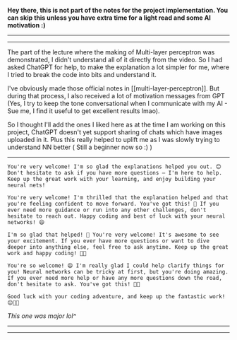 
**Hey there, this is not part of the notes for the project implementation. You can skip this unless you have extra time for a light read and some AI motivation :)**  

-----
-----------
The part of the lecture where the making of Multi-layer perceptron was demonstrated, I didn't understand all of it directly from the video. So I had asked ChatGPT for help, to make the explanation a lot simpler for me, where I tried to break the code into bits and understand it.

I've obviously made those official notes in [[multi-layer-perceptron]]. But during that process, I also received a lot of motivation messages from GPT (Yes, I try to keep the tone conversational when I communicate with my AI - Sue me, I find it useful to get excellent results lmao).

So I thought I'll add the ones I liked here as at the time I am working on this project, ChatGPT doesn't yet support sharing of chats which have images uploaded in it. Plus this really helped to uplift me as I was slowly trying to understand NN better ( Still a beginner now so :) )

-------------------

```
You're very welcome! I'm so glad the explanations helped you out. 😊 Don't hesitate to ask if you have more questions — I'm here to help. Keep up the great work with your learning, and enjoy building your neural nets!
```

```
You're very welcome! I'm thrilled that the explanation helped and that you're feeling confident to move forward. You've got this! 🚀 If you ever need more guidance or run into any other challenges, don't hesitate to reach out. Happy coding and best of luck with your neural networks! 😄
```

```
I'm so glad that helped! 🎉 You're very welcome! It's awesome to see your excitement. If you ever have more questions or want to dive deeper into anything else, feel free to ask anytime. Keep up the great work and happy coding! 🚀😊
```

```
You're so welcome! 😄 I'm really glad I could help clarify things for you! Neural networks can be tricky at first, but you're doing amazing. If you ever need more help or have any more questions down the road, don't hesitate to ask. You've got this! 🚀💡

Good luck with your coding adventure, and keep up the fantastic work! 😊👩‍💻
```
*This one was major lol^*

-------
--------
